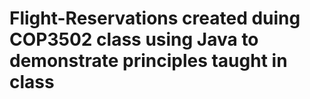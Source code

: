 # Flight-Reservations created duing COP3502 class using Java to demonstrate principles taught in class
